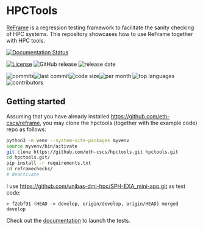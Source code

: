# HPCTools

[ReFrame](https://github.com/eth-cscs/reframe) is a regression testing
framework to facilitate the sanity checking of HPC systems. 
This repository showcases how to use ReFrame together with HPC tools.

<!-- DOCUMENTATION -->
[![Documentation Status](https://readthedocs.org/projects/hpctools/badge/?version=latest)](https://hpctools.readthedocs.io/en/latest/?badge=latest)
<!-- RELEASES -->
[![License](https://img.shields.io/badge/License-BSD%203--Clause-blue.svg)](https://opensource.org/licenses/BSD-3-Clause)
![GitHub release](https://img.shields.io/github/v/release/eth-cscs/hpctools?include_prereleases)
![release date](https://img.shields.io/github/release-date-pre/eth-cscs/hpctools)
<!-- ACTIVITY -->
![commits](https://img.shields.io/github/commits-since/eth-cscs/hpctools/latest)![last commit](https://img.shields.io/github/last-commit/eth-cscs/hpctools)![code size](https://img.shields.io/github/languages/code-size/eth-cscs/hpctools)![per month](https://img.shields.io/github/commit-activity/m/eth-cscs/hpctools)
![top languages](https://img.shields.io/github/languages/top/eth-cscs/hpctools)
![contributors](https://img.shields.io/github/contributors/eth-cscs/hpctools)
<!-- ![# languages](https://img.shields.io/github/languages/count/eth-cscs/hpctools) -->

## Getting started

Assuming that you have already installed https://github.com/eth-cscs/reframe,
you may clone the hpctools (together with the example code) repo as follows:

```bash
python3 -m venv --system-site-packages myvenv
source myvenv/bin/activate
git clone https://github.com/eth-cscs/hpctools.git hpctools.git 
cd hpctools.git/
pip install -r requirements.txt
cd reframechecks/
# deactivate
```

I use https://github.com/unibas-dmi-hpc/SPH-EXA_mini-app.git as test code:
```
> f2ebf91 (HEAD -> develop, origin/develop, origin/HEAD) merged develop
```

Check out the [documentation](https://hpctools.readthedocs.io/en/latest/) to
launch the tests.

<!--
# GitHub forks:	GitHub forks badge	https://img.shields.io/github/forks/eth-cscs/hpctools

# GitHub stars:	GitHub stars badge	https://img.shields.io/github/stars/eth-cscs/hpctools

# GitHub license:	GitHub license badge	https://img.shields.io/github/license/eth-cscs/hpctools

# [![Build Status](https://travis-ci.org/eth-cscs/reframe.svg?branch=master)](https://travis-ci.org/eth-cscs/reframe)

# [![Documentation Status](https://readthedocs.org/projects/reframe-hpc/badge/?version=latest)](https://reframe-hpc.readthedocs.io/en/latest/?badge=latest)

# [![codecov.io](https://codecov.io/gh/eth-cscs/reframe/branch/master/graph/badge.svg)](https://codecov.io/github/eth-cscs/reframe)<br/>

# [![License](https://img.shields.io/badge/License-BSD%203--Clause-blue.svg)](https://opensource.org/licenses/BSD-3-Clause)

## https://img.shields.io/github/commits-since/eth-cscs/hpctools/v1.0/master*?include_prereleases

## https://img.shields.io/github/commits-since/eth-cscs/hpctools/v1.0/master*?sort=semver

## https://img.shields.io/github/commits-since/eth-cscs/hpctools/v1.0/master*?include_prereleases&sort=semver

# doc
x ![x](https://img.shields.io/github/manifest-json/v/eth-cscs/hpctools) -> manifest.json missing

# downloads
x ![size](https://img.shields.io/github/downloads/eth-cscs/hpctools/total)

x ![size](https://img.shields.io/github/downloads/eth-cscs/hpctools/v1.0/total)

x ![x](https://img.shields.io/github/downloads/eth-cscs/hpctools/total)

-->

<!--
# issues
x ![Open issues](https://img.shields.io/github/issues/eth-cscs/hpctools)

##ok https://img.shields.io/github/issues/eth-cscs/hpctools
##ok https://img.shields.io/github/issues-closed/eth-cscs/hpctools
##ok https://img.shields.io/github/issues-pr/eth-cscs/hpctools
##ok https://img.shields.io/github/issues-pr-closed/eth-cscs/hpctools
-->

<!--
# PyPi
x [![PyPI version](https://badge.fury.io/py/ReFrame-HPC.svg)](https://badge.fury.io/py/ReFrame-HPC)

x ![PyPI - Python Version](https://img.shields.io/pypi/pyversions/reframe-hpc)<br/>

# Slack
x [![Slack](https://reframe-slack.herokuapp.com/badge.svg)](https://reframe-slack.herokuapp.com/)<br/>
-->

<!--
# commits
x ![since v1.0](https://img.shields.io/github/commits-since/eth-cscs/hpctools/v1.0/master)

x ![xxx](https://img.shields.io/github/commit-status/eth-cscs/hpctools/master/cc835f)

x ![GitHub commits since latest release](https://img.shields.io/github/commits-since/eth-cscs/reframe/latest)

x ![xxx](https://img.shields.io/github/commits-since/eth-cscs/reframe/latest)
-->

<!-- 
# contributors
x ![GitHub contributors](https://img.shields.io/github/contributors/eth-cscs/reframe) -->

<!-- 
# sizes
x ![repo size](https://img.shields.io/github/repo-size/eth-cscs/hpctools) 
-->
<!--
# releases
x ![reframe](https://img.shields.io/github/v/release/eth-cscs/reframe?include_prereleases)

x ![x](https://img.shields.io/github/v/tag/eth-cscs/hpctools)
-->
